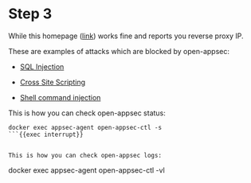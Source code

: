 # Step 3

While this homepage ([link]({{TRAFFIC_HOST1_80}})) works fine and reports you reverse proxy IP.

These are examples of attacks which are blocked by open-appsec:

* [SQL Injection]({{TRAFFIC_HOST1_80}}/?q=UNION+1=1)

* [Cross Site Scripting]({{TRAFFIC_HOST1_80}}/?q=<script>alert(1)</script>)

* [Shell command injection]({{TRAFFIC_HOST1_80}}/?shell_cmd=cat/etc/passwd)


This is how you can check open-appsec status:

```
docker exec appsec-agent open-appsec-ctl -s
```{{exec interrupt}}


This is how you can check open-appsec logs:

```
docker exec appsec-agent open-appsec-ctl -vl
```{{exec interrupt}}